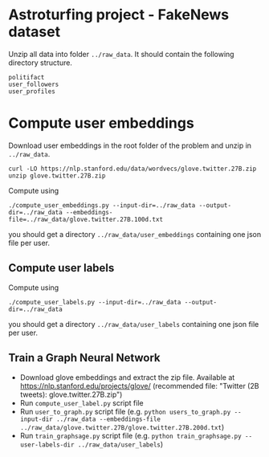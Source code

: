 # Astroturfing project - FakeNews dataset


Unzip all data into folder `../raw_data`. It should contain the following directory 
structure. 

```
politifact
user_followers
user_profiles
```

# Compute user embeddings

Download user embeddings in the root folder of the problem and unzip in `../raw_data`. 

```
curl -LO https://nlp.stanford.edu/data/wordvecs/glove.twitter.27B.zip
unzip glove.twitter.27B.zip
```

Compute using 

```
./compute_user_embeddings.py --input-dir=../raw_data --output-dir=../raw_data --embeddings-file=../raw_data/glove.twitter.27B.100d.txt
```

you should get a directory `../raw_data/user_embeddings` containing one json file per user. 

## Compute user labels 

Compute using 

```
./compute_user_labels.py --input-dir=../raw_data --output-dir=../raw_data
```

you should get a directory `../raw_data/user_labels` containing one json file per user. 


## Train a Graph Neural Network

* Download glove embeddings and extract the zip file. 
  Available at https://nlp.stanford.edu/projects/glove/ (recommended file: "Twitter (2B tweets): glove.twitter.27B.zip")
* Run `compute_user_label.py` script file
* Run `user_to_graph.py` script file (e.g. `python users_to_graph.py --input-dir ../raw_data --embeddings-file ../raw_data/glove.twitter.27B/glove.twitter.27B.200d.txt`)
* Run `train_graphsage.py` script file (e.g. `python train_graphsage.py --user-labels-dir ../raw_data/user_labels`)

